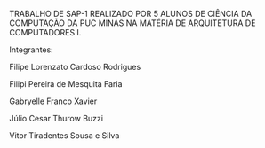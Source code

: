 TRABALHO DE SAP-1 REALIZADO POR 5 ALUNOS DE CIÊNCIA DA COMPUTAÇÃO DA PUC MINAS NA MATÉRIA DE ARQUITETURA DE COMPUTADORES I.

Integrantes: 

Filipe Lorenzato Cardoso Rodrigues

Filipi Pereira de Mesquita Faria

Gabryelle Franco Xavier

Júlio Cesar Thurow Buzzi

Vitor Tiradentes Sousa e Silva


